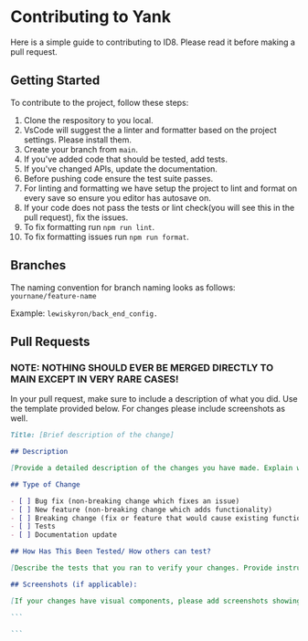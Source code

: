# Contributing to Yank

Here is a simple guide to contributing to ID8. Please read it before making a pull request.

## Getting Started

To contribute to the project, follow these steps:

1. Clone the respository to you local.
2. VsCode will suggest the a linter and formatter based on the project settings. Please install them.
3. Create your branch from `main`.
4. If you've added code that should be tested, add tests.
5. If you've changed APIs, update the documentation.
6. Before pushing code ensure the test suite passes.
7. For linting and formatting we have setup the project to lint and format on every save so ensure you editor has autosave on.
8. If your code does not pass the tests or lint check(you will see this in the pull request), fix the issues.
9. To fix formatting run `npm run lint`.
10. To fix formatting issues run `npm run format`.

## Branches

The naming convention for branch naming looks as follows:
`yournane/feature-name`</br>

Example: `lewiskyron/back_end_config.`

## Pull Requests

### NOTE: NOTHING SHOULD EVER BE MERGED DIRECTLY TO MAIN EXCEPT IN VERY RARE CASES!

In your pull request, make sure to include a description of what you did. Use the template provided below. For changes please include screenshots as well.

````markdown
Title: [Brief description of the change]

## Description

[Provide a detailed description of the changes you have made. Explain what you have changed and why. If the PR addresses a specific issue or feature request from the issue tracker, include a link to that issue.]

## Type of Change

- [ ] Bug fix (non-breaking change which fixes an issue)
- [ ] New feature (non-breaking change which adds functionality)
- [ ] Breaking change (fix or feature that would cause existing functionality to not work as expected)
- [ ] Tests
- [ ] Documentation update

## How Has This Been Tested/ How others can test?

[Describe the tests that you ran to verify your changes. Provide instructions so reviewers can reproduce. Please also list any relevant details for your test configuration.]

## Screenshots (if applicable):

[If your changes have visual components, please add screenshots showing the affected pages.]

```

```
````
